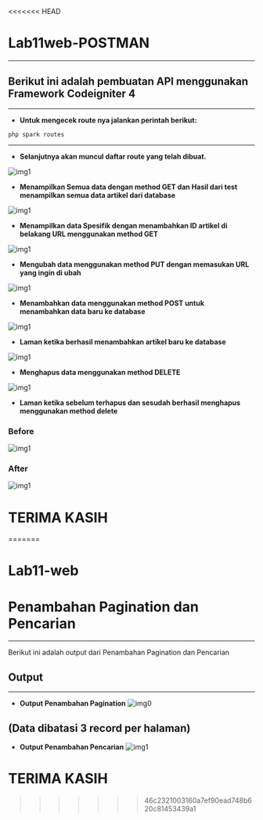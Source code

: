 <<<<<<< HEAD
# Lab11web-POSTMAN

---

## Berikut ini adalah pembuatan API menggunakan Framework Codeigniter 4

---

- **Untuk mengecek route nya jalankan perintah berikut:**
``` 
php spark routes
```
---
- **Selanjutnya akan muncul daftar route yang telah dibuat.**

![img1](img/routes.png)

- **Menampilkan Semua data dengan method GET dan Hasil dari test menampilkan semua data artikel dari database**

![img1](img/get1.png)

- **Menampilkan data Spesifik dengan menambahkan ID artikel di belakang URL menggunakan method GET**

![img1](img/get2.png)

- **Mengubah data menggunakan method PUT dengan memasukan URL yang ingin di ubah**

![img1](img/put.png)

- **Menambahkan data menggunakan method POST untuk menambahkan data baru ke database**

![img1](img/post.png)

- **Laman ketika berhasil menambahkan artikel baru ke database**

![img1](img/artikel7.png)

- **Menghapus data menggunakan method DELETE**

![img1](img/delete.png)

- **Laman ketika sebelum terhapus dan sesudah berhasil menghapus menggunakan method delete**
### Before
![img1](img/artikel7.png)

### After
![img1](img/after.png)

# TERIMA KASIH
=======
# Lab11-web
# Penambahan Pagination dan Pencarian
---
Berikut ini adalah output dari Penambahan Pagination dan Pencarian

## Output
---

- **Output Penambahan Pagination**
![img0](img/1.png)
## (Data dibatasi 3 record per halaman) 

- **Output Penambahan Pencarian**
![img1](img/2.png)



# TERIMA KASIH 
>>>>>>> 46c2321003160a7ef90ead748b620c81453439a1
